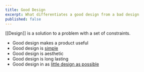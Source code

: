 ```yaml
---
title: Good Design
excerpt: What differentiates a good design from a bad design
published: false
---
```


[[Design]] is a solution to a problem with a set of constraints.

- Good design makes a product useful
- Good design is [simple](https://www.gosquared.com/blog/simplicity)
- Good design is aesthetic
- Good design is long lasting
- Good design in as [little design as possible](https://www.gosquared.com/blog/as-little-design-as-possible)
